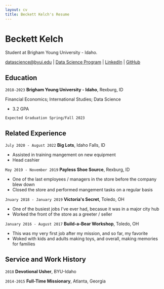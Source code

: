 ```yaml
---
layout: cv
title: Beckett Kelch's Resume
---
```

# Beckett Kelch
Student at Brigham Young University - Idaho.

<div id="webaddress">
<a href="datascience@byui.edu">datascience@byui.edu</a>
| <a href="https://byuidatascience.github.io/development.html">Data Science Program</a>
| <a href="https://www.linkedin.com/in/rebekka-kelch-191130133/">LinkedIn</a>
| <a href="https://github.com/byuids-resumes">GitHub</a>
</div>

<!-- https://www.monique.tech/the-art-of-markdown -->

## Education

`2018-2023`
__Brigham Young University - Idaho__, Rexburg, ID

Financial Economics; International Studies; Data Science

- 3.2 GPA

`Expected Graduation Spring/Fall 2023`


## Related Experience

`July 2020 - August 2022`
__Big Lots__, Idaho Falls, ID

- Assisted in training mangement on new equipment
- Head cashier

`May 2019 - November 2019`
__Payless Shoe Source__, Rexburg, ID

- One of the last employees / managers in the store before the company blew down
- Closed the store and performed mangement tasks on a regular basis

`Jnuary 2018 - January 2019`
__Victoria's Secret__, Toledo, OH

- One of the busiest jobs I've ever had, becasue it was in a major city hub
- Worked the front of the store as a greeter / seller

`January 2016 - August 2017`
__Build-a-Bear Workshop__, Toledo, OH

- This was my very first job after my mission, and so far, my favorite
- Woked with kids and adults making toys, and overall, making memories for families


## Service and Work History

`2018`
__Devotional Usher__, BYU-Idaho


`2014-2015`
__Full-Time Missionary__, Atlanta, Georgia



<!-- ### Footer

Last updated: December 2022 -->


